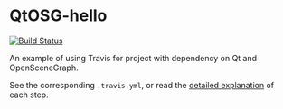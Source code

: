 # QtOSG-hello

[![Build Status](https://travis-ci.org/vicrucann/QtOSG-hello.svg?branch=master)](https://travis-ci.org/vicrucann/QtOSG-hello)

An example of using Travis for project with dependency on Qt and OpenSceneGraph. 

See the corresponding `.travis.yml`, or read the [detailed explanation](http://vicrucann.github.io/tutorials/qtosg-travis/) of each step.
